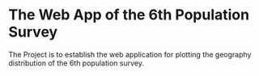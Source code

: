 # The Web App of the 6th Population Survey

The Project is to establish the web application for plotting the geography distribution of the 6th population survey.